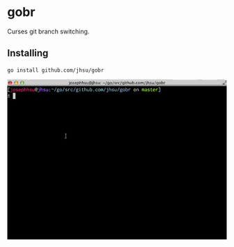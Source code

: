 # gobr

Curses git branch switching.

## Installing

```
go install github.com/jhsu/gobr
```

![example](gobr.gif)

